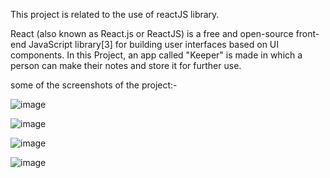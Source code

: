 This project is related to the use of reactJS library.

React (also known as React.js or ReactJS) is a free and open-source front-end JavaScript library[3] for
building user interfaces based on UI components.
In this Project, an app called "Keeper" is made in which
a person can make their notes and store it for further use.


some of the screenshots of the project:-

![image](https://user-images.githubusercontent.com/87566353/189514849-d88e7c15-d24f-44a1-8341-5013d2293828.png)

![image](https://user-images.githubusercontent.com/87566353/189514817-ebeccd77-6595-4000-8026-8eb7ef214560.png)

![image](https://user-images.githubusercontent.com/87566353/189514876-2e1bfc83-409f-4bf4-824a-e24eb67808b7.png)

![image](https://user-images.githubusercontent.com/87566353/189514910-c10c83a4-8c80-4e4e-be02-0116caf0c7a8.png)
